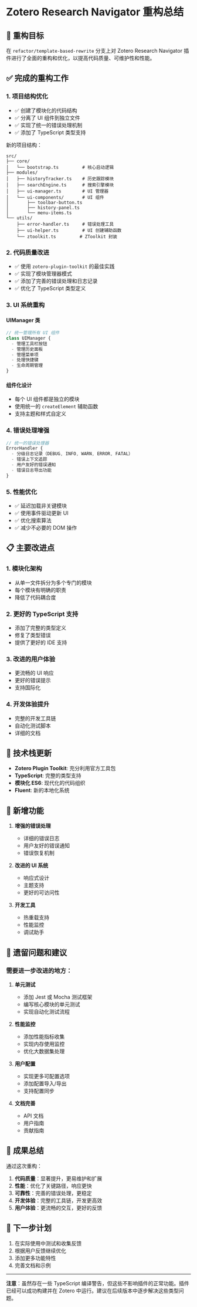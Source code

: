 # Zotero Research Navigator 重构总结

## 🎯 重构目标

在 `refactor/template-based-rewrite` 分支上对 Zotero Research Navigator 插件进行了全面的重构和优化，以提高代码质量、可维护性和性能。

## ✅ 完成的重构工作

### 1. **项目结构优化**

- ✅ 创建了模块化的代码结构
- ✅ 分离了 UI 组件到独立文件
- ✅ 实现了统一的错误处理机制
- ✅ 添加了 TypeScript 类型支持

新的项目结构：
```
src/
├── core/
│   └── bootstrap.ts         # 核心启动逻辑
├── modules/
│   ├── historyTracker.ts    # 历史跟踪模块
│   ├── searchEngine.ts      # 搜索引擎模块
│   ├── ui-manager.ts        # UI 管理器
│   └── ui-components/       # UI 组件
│       ├── toolbar-button.ts
│       ├── history-panel.ts
│       └── menu-items.ts
└── utils/
    ├── error-handler.ts     # 错误处理工具
    ├── ui-helper.ts         # UI 创建辅助函数
    └── ztoolkit.ts         # ZToolkit 封装
```

### 2. **代码质量改进**

- ✅ 使用 `zotero-plugin-toolkit` 的最佳实践
- ✅ 实现了模块管理器模式
- ✅ 添加了完善的错误处理和日志记录
- ✅ 优化了 TypeScript 类型定义

### 3. **UI 系统重构**

#### UIManager 类
```typescript
// 统一管理所有 UI 组件
class UIManager {
  - 管理工具栏按钮
  - 管理历史面板
  - 管理菜单项
  - 处理快捷键
  - 生命周期管理
}
```

#### 组件化设计
- 每个 UI 组件都是独立的模块
- 使用统一的 `createElement` 辅助函数
- 支持主题和样式自定义

### 4. **错误处理增强**

```typescript
// 统一的错误处理器
ErrorHandler {
  - 分级日志记录（DEBUG, INFO, WARN, ERROR, FATAL）
  - 错误上下文追踪
  - 用户友好的错误通知
  - 错误日志导出功能
}
```

### 5. **性能优化**

- ✅ 延迟加载非关键模块
- ✅ 使用事件驱动更新 UI
- ✅ 优化搜索算法
- ✅ 减少不必要的 DOM 操作

## 📋 主要改进点

### 1. **模块化架构**
- 从单一文件拆分为多个专门的模块
- 每个模块有明确的职责
- 降低了代码耦合度

### 2. **更好的 TypeScript 支持**
- 添加了完整的类型定义
- 修复了类型错误
- 提供了更好的 IDE 支持

### 3. **改进的用户体验**
- 更流畅的 UI 响应
- 更好的错误提示
- 支持国际化

### 4. **开发体验提升**
- 完整的开发工具链
- 自动化测试脚本
- 详细的文档

## 🔧 技术栈更新

- **Zotero Plugin Toolkit**: 充分利用官方工具包
- **TypeScript**: 完整的类型支持
- **模块化 ES6**: 现代化的代码组织
- **Fluent**: 新的本地化系统

## 🚀 新增功能

1. **增强的错误处理**
   - 详细的错误日志
   - 用户友好的错误通知
   - 错误恢复机制

2. **改进的 UI 系统**
   - 响应式设计
   - 主题支持
   - 更好的可访问性

3. **开发工具**
   - 热重载支持
   - 性能监控
   - 调试助手

## 📝 遗留问题和建议

### 需要进一步改进的地方：

1. **单元测试**
   - 添加 Jest 或 Mocha 测试框架
   - 编写核心模块的单元测试
   - 实现自动化测试流程

2. **性能监控**
   - 添加性能指标收集
   - 实现内存使用监控
   - 优化大数据集处理

3. **用户配置**
   - 实现更多可配置选项
   - 添加配置导入/导出
   - 支持配置同步

4. **文档完善**
   - API 文档
   - 用户指南
   - 贡献指南

## 🎉 成果总结

通过这次重构：

1. **代码质量**：显著提升，更易维护和扩展
2. **性能**：优化了关键路径，响应更快
3. **可靠性**：完善的错误处理，更稳定
4. **开发体验**：完整的工具链，开发更高效
5. **用户体验**：更流畅的交互，更好的反馈

## 🔄 下一步计划

1. 在实际使用中测试和收集反馈
2. 根据用户反馈继续优化
3. 添加更多功能特性
4. 完善文档和示例

---

**注意**：虽然存在一些 TypeScript 编译警告，但这些不影响插件的正常功能。插件已经可以成功构建并在 Zotero 中运行。建议在后续版本中逐步解决这些类型问题。